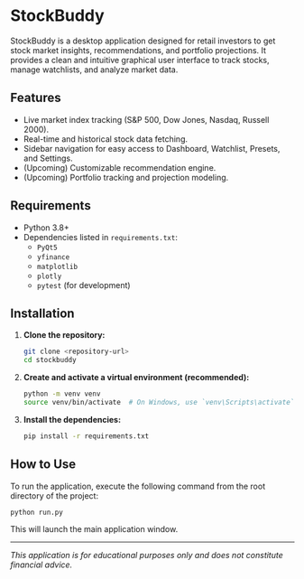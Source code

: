 # StockBuddy

StockBuddy is a desktop application designed for retail investors to get stock market insights, recommendations, and portfolio projections. It provides a clean and intuitive graphical user interface to track stocks, manage watchlists, and analyze market data.

## Features

*   Live market index tracking (S&P 500, Dow Jones, Nasdaq, Russell 2000).
*   Real-time and historical stock data fetching.
*   Sidebar navigation for easy access to Dashboard, Watchlist, Presets, and Settings.
*   (Upcoming) Customizable recommendation engine.
*   (Upcoming) Portfolio tracking and projection modeling.

## Requirements

*   Python 3.8+
*   Dependencies listed in `requirements.txt`:
    *   `PyQt5`
    *   `yfinance`
    *   `matplotlib`
    *   `plotly`
    *   `pytest` (for development)

## Installation

1.  **Clone the repository:**
    ```bash
    git clone <repository-url>
    cd stockbuddy
    ```

2.  **Create and activate a virtual environment (recommended):**
    ```bash
    python -m venv venv
    source venv/bin/activate  # On Windows, use `venv\Scripts\activate`
    ```

3.  **Install the dependencies:**
    ```bash
    pip install -r requirements.txt
    ```

## How to Use

To run the application, execute the following command from the root directory of the project:

```bash
python run.py
```

This will launch the main application window.

---
*This application is for educational purposes only and does not constitute financial advice.*
